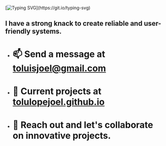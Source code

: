 [![Typing SVG](https://readme-typing-svg.demolab.com?font=&weight=500&size=30&duration=5000&pause=1000&center=true&random=false&width=455&lines=Hello+%F0%9F%91%8B+I+am+Tolu+Joel.)](https://git.io/typing-svg)

 ## I have a strong knack to create reliable and user-friendly systems.

- # 📫 Send a message at toluisjoel@gmail.com
- # 💼 Current projects at [tolulopejoel.github.io](https://tolulopejoel.github.io)
- # 💞 Reach out and let's collaborate on innovative projects.
